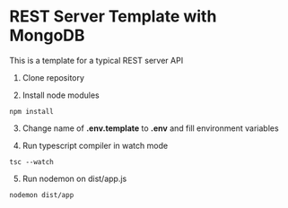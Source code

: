 # **REST Server Template with MongoDB**

This is a template for a typical REST server API

1. Clone repository

2. Install node modules

```
npm install
```

3. Change name of **.env.template** to **.env** and fill environment variables

4. Run typescript compiler in watch mode

```
tsc --watch
```

5. Run nodemon on dist/app.js

```
nodemon dist/app
```
